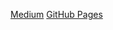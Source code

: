 <a href=https://medium.com/@MrHallway>Medium</a>
<a href=https://mrhallway0.github.io>GitHub Pages</a>
